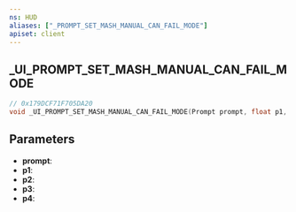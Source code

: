 ```yaml
---
ns: HUD
aliases: ["_PROMPT_SET_MASH_MANUAL_CAN_FAIL_MODE"]
apiset: client
---
```

## _UI_PROMPT_SET_MASH_MANUAL_CAN_FAIL_MODE

```c
// 0x179DCF71F705DA20
void _UI_PROMPT_SET_MASH_MANUAL_CAN_FAIL_MODE(Prompt prompt, float p1, float p2, float p3, Any p4);
```


## Parameters
* **prompt**:
* **p1**:
* **p2**:
* **p3**:
* **p4**: